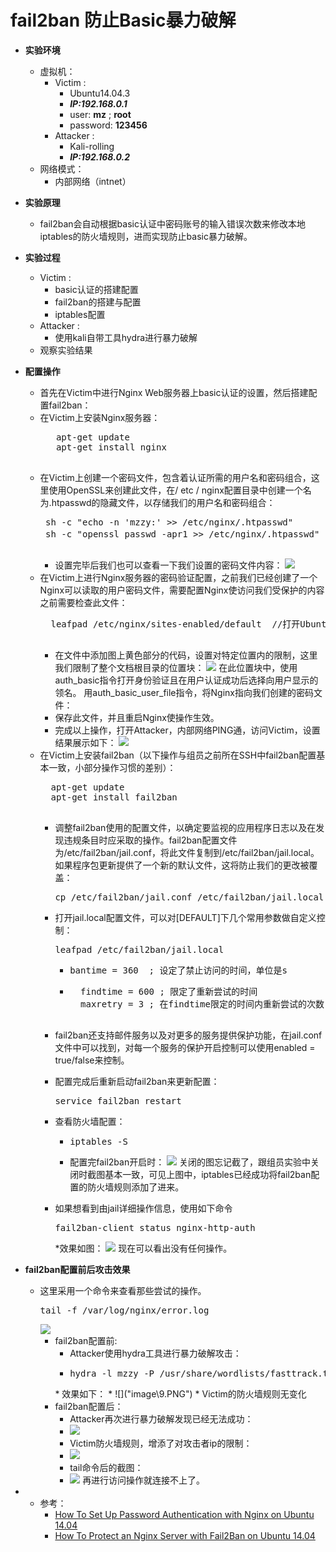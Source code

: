 # fail2ban 防止Basic暴力破解

* **实验环境**
	* 虚拟机：
		* Victim : 
			* Ubuntu14.04.3 
			*  ***IP:192.168.0.1***
			*  user: **mz** ; **root**
			*  password: **123456**
		* Attacker : 
			* Kali-rolling 
			*  ***IP:192.168.0.2***
	* 网络模式：
		* 内部网络（intnet）
* **实验原理**
	* fail2ban会自动根据basic认证中密码账号的输入错误次数来修改本地iptables的防火墙规则，进而实现防止basic暴力破解。
* **实验过程**
	* Victim :
		* basic认证的搭建配置
		* fail2ban的搭建与配置
		* iptables配置
	* Attacker :
		* 使用kali自带工具hydra进行暴力破解
	* 观察实验结果

* **配置操作**

	* 首先在Victim中进行Nginx Web服务器上basic认证的设置，然后搭建配置fail2ban：
	* 在Victim上安装Nginx服务器：
 	  <pre>
		 apt-get update
    	 apt-get install nginx
		</pre>
     * 在Victim上创建一个密码文件，包含着认证所需的用户名和密码组合，这里使用OpenSSL来创建此文件，在/ etc / nginx配置目录中创建一个名为.htpasswd的隐藏文件，以存储我们的用户名和密码组合：
		<pre>
		sh -c "echo -n 'mzzy:' >> /etc/nginx/.htpasswd"
    	sh -c "openssl passwd -apr1 >> /etc/nginx/.htpasswd"  //通过键入以下内容为用户名添加加密的密码条目
		</pre>
        * 设置完毕后我们也可以查看一下我们设置的密码文件内容：
			![]("image\1.PNG")
    * 在Victim上进行Nginx服务器的密码验证配置，之前我们已经创建了一个Nginx可以读取的用户密码文件，需要配置Nginx使访问我们受保护的内容之前需要检查此文件：
		<pre>
		leafpad /etc/nginx/sites-enabled/default  //打开Ubuntu中Nginx的默认服务块文件
		</pre>
      * 在文件中添加图上黄色部分的代码，设置对特定位置内的限制，这里我们限制了整个文档根目录的位置块：
            ![]("image\2.PNG")
            在此位置块中，使用auth_basic指令打开身份验证且在用户认证成功后选择向用户显示的领名。 用auth_basic_user_file指令，将Nginx指向我们创建的密码文件：
       * 保存此文件，并且重启Nginx使操作生效。
       * 完成以上操作，打开Attacker，内部网络PING通，访问Victim，设置结果展示如下：
       ![]("image\3.PNG")
	* 在Victim上安装fail2ban（以下操作与组员之前所在SSH中fail2ban配置基本一致，小部分操作习惯的差别）：
		<pre>
		apt-get update
    	apt-get install fail2ban 
		</pre>
	  * 调整fail2ban使用的配置文件，以确定要监视的应用程序日志以及在发现违规条目时应采取的操作。fail2ban配置文件为/etc/fail2ban/jail.conf，将此文件复制到/etc/fail2ban/jail.local。 如果程序包更新提供了一个新的默认文件，这将防止我们的更改被覆盖：
		<pre>
        cp /etc/fail2ban/jail.conf /etc/fail2ban/jail.local
        </pre>
	  * 打开jail.local配置文件，可以对[DEFAULT]下几个常用参数做自定义控制：
	    <pre>
		leafpad /etc/fail2ban/jail.local
		</pre>
		* <pre>bantime = 360  ; 设定了禁止访问的时间，单位是s</pre>
		* <pre>
			findtime = 600 ; 限定了重新尝试的时间
			maxretry = 3 ; 在findtime限定的时间内重新尝试的次数
		  	</pre>
		  
	  * fail2ban还支持邮件服务以及对更多的服务提供保护功能，在jail.conf文件中可以找到，对每一个服务的保护开启控制可以使用enabled = true/false来控制。

	  * 配置完成后重新启动fail2ban来更新配置：
		<pre>service fail2ban restart</pre>
	
	  * 查看防火墙配置：
		* <pre>iptables -S</pre>
		* 配置完fail2ban开启时：
			![]("image\4.PNG")
		关闭的图忘记截了，跟组员实验中关闭时截图基本一致，可见上图中，iptables已经成功将fail2ban配置的防火墙规则添加了进来。
       * 如果想看到由jail详细操作信息，使用如下命令
	      <pre>fail2ban-client status nginx-http-auth</pre>
          *效果如图：
               ![]("image\5.PNG")
               现在可以看出没有任何操作。
* **fail2ban配置前后攻击效果**
  * 这里采用一个命令来查看那些尝试的操作。
    <pre>tail -f /var/log/nginx/error.log</pre>
    ![]("image\6.PNG")
	* fail2ban配置前:
		* Attacker使用hydra工具进行暴力破解攻击：
		* <pre>hydra -l mzzy -P /usr/share/wordlists/fasttrack.txt http-get://192.168.0.1
		 </pre>
			* 效果如下： 
			* ![]("image\9.PNG")
			* Victim的防火墙规则无变化
	* fail2ban配置后：
		* Attacker再次进行暴力破解发现已经无法成功：
		* ![]("image\11.PNG")
		* Victim防火墙规则，增添了对攻击者ip的限制：
		* ![]("image\12.PNG")
		* tail命令后的截图：
		* ![]("image\10.PNG")
		再进行访问操作就连接不上了。

* * 参考：
	* [How To Set Up Password Authentication with Nginx on Ubuntu 14.04](https://www.digitalocean.com/community/tutorials/how-to-set-up-password-authentication-with-nginx-on-ubuntu-14-04)
	* [How To Protect an Nginx Server with Fail2Ban on Ubuntu 14.04 ](https://www.digitalocean.com/community/tutorials/how-to-protect-an-nginx-server-with-fail2ban-on-ubuntu-14-04)
	